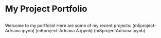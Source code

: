 # My Project Portfolio
##
Welcome to my portfolio! Here are some of my recent projects:
(m5project-Adriana.ipynb)
(m6project-Adriana A.ipynb)
(m8projectAdriana.ipynb)
